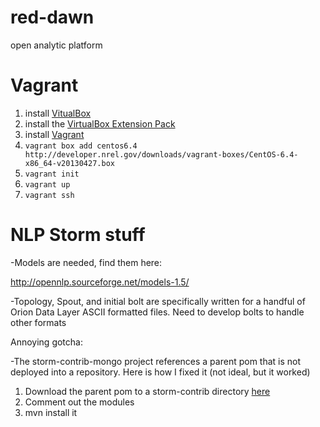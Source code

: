 red-dawn
========

open analytic platform

Vagrant
=======
1. install [VitualBox](https://www.virtualbox.org/wiki/Downloads)
1. install the [VirtualBox Extension Pack](https://www.virtualbox.org/wiki/Downloads)
1. install [Vagrant](http://docs.vagrantup.com/v2/installation/)
1. `vagrant box add centos6.4 http://developer.nrel.gov/downloads/vagrant-boxes/CentOS-6.4-x86_64-v20130427.box`
1. `vagrant init`
1. `vagrant up`
1. `vagrant ssh`

NLP Storm stuff
===============

-Models are needed, find them here:

http://opennlp.sourceforge.net/models-1.5/

-Topology, Spout, and initial bolt are specifically written for a handful of Orion Data Layer ASCII formatted files. Need to develop bolts to handle other formats

Annoying gotcha:

-The storm-contrib-mongo project references a parent pom that is not deployed into a repository. Here is how I fixed it (not ideal, but it worked)

1. Download the parent pom to a storm-contrib directory [here](https://raw.github.com/nathanmarz/storm-contrib/master/pom.xml "Parent POM")  
2. Comment out the modules  
3. mvn install it

